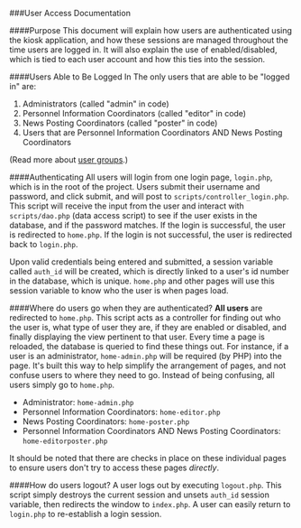 ###User Access Documentation

####Purpose
This document will explain how users are authenticated using the kiosk application, and how these sessions are managed throughout the time users are logged in. It will also explain the use of enabled/disabled, which is tied to each user account and how this ties into the session.

####Users Able to Be Logged In
The only users that are able to be "logged in" are:

1. Administrators (called "admin" in code)
2. Personnel Information Coordinators (called "editor" in code)
3. News Posting Coordinators (called "poster" in code)
4. Users that are Personnel Information Coordinators AND News Posting Coordinators

(Read more about [user groups](https://github.com/CIS4690-Fall2014/kiosk-php/blob/master/documentation/user-groups.md).)

####Authenticating
All users will login from one login page, `login.php`, which is in the root of the project. Users submit their username and password, and click submit, and will post to `scripts/controller_login.php`. This script will receive the input from the user and interact with `scripts/dao.php` (data access script) to see if the user exists in the database, and if the password matches. If the login is successful, the user is redirected to `home.php`. If the login is not successful, the user is redirected back to `login.php`.

Upon valid credentials being entered and submitted, a session variable called `auth_id` will be created, which is directly linked to a user's id number in the database, which is unique. `home.php` and other pages will use this session variable to know who the user is when pages load.

####Where do users go when they are authenticated?
<strong>All users</strong> are redirected to `home.php`. This script acts as a controller for finding out who the user is, what type of user they are, if they are enabled or disabled, and finally displaying the view pertinent to that user. Every time a page is reloaded, the database is queried to find these things out. For instance, if a user is an administrator, `home-admin.php` will be required (by PHP) into the page. It's built this way to help simplify the arrangement of pages, and not confuse users to where they need to go. Instead of being confusing, all users simply go to `home.php`.

- Administrator: `home-admin.php`
- Personnel Information Coordinators: `home-editor.php`
- News Posting Coordinators: `home-poster.php`
- Personnel Information Coordinators AND News Posting Coordinators: `home-editorposter.php`

It should be noted that there are checks in place on these individual pages to ensure users don't try to access these pages <em>directly</em>.

####How do users logout?
A user logs out by executing `logout.php`. This script simply destroys the current session and unsets `auth_id` session variable, then redirects the window to `index.php`. A user can easily return to `login.php` to re-establish a login session.